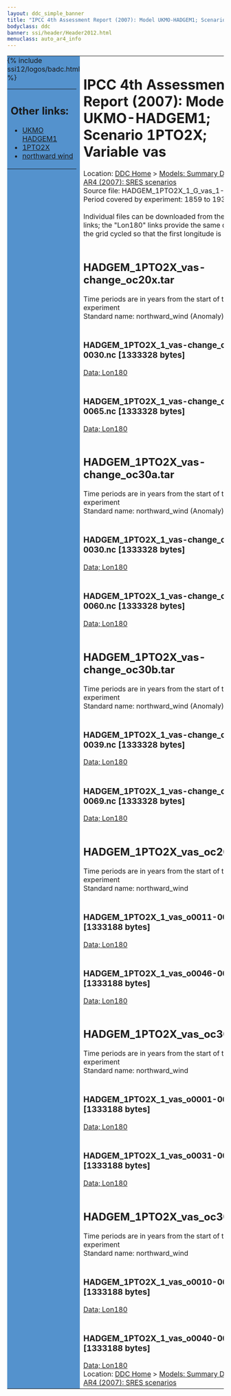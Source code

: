 ```yaml
---
layout: ddc_simple_banner
title: "IPCC 4th Assessment Report (2007): Model UKMO-HADGEM1; Scenario 1PTO2X; Variable vas"
bodyclass: ddc
banner: ssi/header/Header2012.html
menuclass: auto_ar4_info
---
```



<table width="100%" border="0" cellspacing="0" cellpadding="0" style="border-collapse: collapse;">
<tr style="margin:0;padding:0;border:0;">
<td style="margin:0;padding:0;border:0;height:1pt;width:150pt;background:#5492CD;" valign="top" >

<div id="lh-col2" class="auto_ar4_info">
<table class="menumain" bgcolor="#5492CD" cellspacing="0" width="100%" border="0">
<tr><td>
<h2> Other links:</h2>
<ul>
<li><a href="/auto/ar4/model-UKMO-HADGEM1.html">UKMO<br/>HADGEM1</a></li>
<li><a href="/auto/ar4/scenario-1PTO2X.html">1PTO2X</a></li>
<li><a href="/auto/ar4/var-northward_wind.html">northward wind</a></li>
</ul>
</td></tr>
{% include ssi12/logos/badc.html %}
</table>
</div>
</td>
<td><h1>IPCC 4th Assessment Report (2007): Model UKMO-HADGEM1; Scenario 1PTO2X; Variable vas</h1>

<!-- Breadcrumb1 -->
<div id="breadcrumb1" align="left">
Location: <a href="/index.html">DDC Home</a> > <a href="/sim/gcm_clim/">Models: Summary Data</a>
> <a href="/sim/gcm_clim/SRES_AR4/index.html">AR4 (2007): SRES scenarios</a>
</div>
<!-- End of Breadcrumb1 -->Source file: HADGEM_1PTO2X_1_G_vas_1-961.grb
<br/>
Period covered by experiment: 1859 to 1939<br/>
<br/>Individual files can be downloaded from the "data" links; the "Lon180" links provide the same data
         with the grid cycled so that the first longitude is 180W<br/>
<br/><h2>HADGEM_1PTO2X_vas-change_oc20x.tar</h2>
Time periods are in years from the start of the experiment<br/>
Standard name: northward_wind (Anomaly)<br>
<br/><h3>HADGEM_1PTO2X_1_vas-change_o0011-0030.nc [1333328 bytes]</h3>
<a href="/cgi-bin/downl/ar4_nc/vas/HADGEM_1PTO2X_1_vas-change_o0011-0030.nc">Data; </a><a href="/cgi-bin/downl/ar4_nc/vas/HADGEM_1PTO2X_1_vas-change_o0011-0030.cyto180.nc"> Lon180</a><br/>
<br/><h3>HADGEM_1PTO2X_1_vas-change_o0046-0065.nc [1333328 bytes]</h3>
<a href="/cgi-bin/downl/ar4_nc/vas/HADGEM_1PTO2X_1_vas-change_o0046-0065.nc">Data; </a><a href="/cgi-bin/downl/ar4_nc/vas/HADGEM_1PTO2X_1_vas-change_o0046-0065.cyto180.nc"> Lon180</a><br/>
<br/><h2>HADGEM_1PTO2X_vas-change_oc30a.tar</h2>
Time periods are in years from the start of the experiment<br/>
Standard name: northward_wind (Anomaly)<br>
<br/><h3>HADGEM_1PTO2X_1_vas-change_o0001-0030.nc [1333328 bytes]</h3>
<a href="/cgi-bin/downl/ar4_nc/vas/HADGEM_1PTO2X_1_vas-change_o0001-0030.nc">Data; </a><a href="/cgi-bin/downl/ar4_nc/vas/HADGEM_1PTO2X_1_vas-change_o0001-0030.cyto180.nc"> Lon180</a><br/>
<br/><h3>HADGEM_1PTO2X_1_vas-change_o0031-0060.nc [1333328 bytes]</h3>
<a href="/cgi-bin/downl/ar4_nc/vas/HADGEM_1PTO2X_1_vas-change_o0031-0060.nc">Data; </a><a href="/cgi-bin/downl/ar4_nc/vas/HADGEM_1PTO2X_1_vas-change_o0031-0060.cyto180.nc"> Lon180</a><br/>
<br/><h2>HADGEM_1PTO2X_vas-change_oc30b.tar</h2>
Time periods are in years from the start of the experiment<br/>
Standard name: northward_wind (Anomaly)<br>
<br/><h3>HADGEM_1PTO2X_1_vas-change_o0010-0039.nc [1333328 bytes]</h3>
<a href="/cgi-bin/downl/ar4_nc/vas/HADGEM_1PTO2X_1_vas-change_o0010-0039.nc">Data; </a><a href="/cgi-bin/downl/ar4_nc/vas/HADGEM_1PTO2X_1_vas-change_o0010-0039.cyto180.nc"> Lon180</a><br/>
<br/><h3>HADGEM_1PTO2X_1_vas-change_o0040-0069.nc [1333328 bytes]</h3>
<a href="/cgi-bin/downl/ar4_nc/vas/HADGEM_1PTO2X_1_vas-change_o0040-0069.nc">Data; </a><a href="/cgi-bin/downl/ar4_nc/vas/HADGEM_1PTO2X_1_vas-change_o0040-0069.cyto180.nc"> Lon180</a><br/>
<br/><h2>HADGEM_1PTO2X_vas_oc20x.tar</h2>
Time periods are in years from the start of the experiment<br/>
Standard name: northward_wind<br>
<br/><h3>HADGEM_1PTO2X_1_vas_o0011-0030.nc [1333188 bytes]</h3>
<a href="/cgi-bin/downl/ar4_nc/vas/HADGEM_1PTO2X_1_vas_o0011-0030.nc">Data; </a><a href="/cgi-bin/downl/ar4_nc/vas/HADGEM_1PTO2X_1_vas_o0011-0030.cyto180.nc"> Lon180</a><br/>
<br/><h3>HADGEM_1PTO2X_1_vas_o0046-0065.nc [1333188 bytes]</h3>
<a href="/cgi-bin/downl/ar4_nc/vas/HADGEM_1PTO2X_1_vas_o0046-0065.nc">Data; </a><a href="/cgi-bin/downl/ar4_nc/vas/HADGEM_1PTO2X_1_vas_o0046-0065.cyto180.nc"> Lon180</a><br/>
<br/><h2>HADGEM_1PTO2X_vas_oc30a.tar</h2>
Time periods are in years from the start of the experiment<br/>
Standard name: northward_wind<br>
<br/><h3>HADGEM_1PTO2X_1_vas_o0001-0030.nc [1333188 bytes]</h3>
<a href="/cgi-bin/downl/ar4_nc/vas/HADGEM_1PTO2X_1_vas_o0001-0030.nc">Data; </a><a href="/cgi-bin/downl/ar4_nc/vas/HADGEM_1PTO2X_1_vas_o0001-0030.cyto180.nc"> Lon180</a><br/>
<br/><h3>HADGEM_1PTO2X_1_vas_o0031-0060.nc [1333188 bytes]</h3>
<a href="/cgi-bin/downl/ar4_nc/vas/HADGEM_1PTO2X_1_vas_o0031-0060.nc">Data; </a><a href="/cgi-bin/downl/ar4_nc/vas/HADGEM_1PTO2X_1_vas_o0031-0060.cyto180.nc"> Lon180</a><br/>
<br/><h2>HADGEM_1PTO2X_vas_oc30b.tar</h2>
Time periods are in years from the start of the experiment<br/>
Standard name: northward_wind<br>
<br/><h3>HADGEM_1PTO2X_1_vas_o0010-0039.nc [1333188 bytes]</h3>
<a href="/cgi-bin/downl/ar4_nc/vas/HADGEM_1PTO2X_1_vas_o0010-0039.nc">Data; </a><a href="/cgi-bin/downl/ar4_nc/vas/HADGEM_1PTO2X_1_vas_o0010-0039.cyto180.nc"> Lon180</a><br/>
<br/><h3>HADGEM_1PTO2X_1_vas_o0040-0069.nc [1333188 bytes]</h3>
<a href="/cgi-bin/downl/ar4_nc/vas/HADGEM_1PTO2X_1_vas_o0040-0069.nc">Data; </a><a href="/cgi-bin/downl/ar4_nc/vas/HADGEM_1PTO2X_1_vas_o0040-0069.cyto180.nc"> Lon180</a><br/>
<!-- Breadcrumb2 -->
<div id="breadcrumb2" align="left">
Location: <a href="/index.html">DDC Home</a> > <a href="/sim/gcm_clim/">Models: Summary Data</a>
> <a href="/sim/gcm_clim/SRES_AR4/index.html">AR4 (2007): SRES scenarios</a>
</div>
<!-- End of Breadcrumb2 --></td></tr></table>
